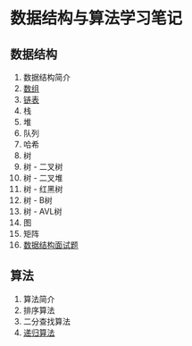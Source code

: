 # 数据结构与算法学习笔记

## 数据结构

1. 数据结构简介
2. [数组](https://github.com/HomanLiang/study-demo/blob/main/arithmetic-demo/document/chapter1_02.md)
3. [链表](https://github.com/HomanLiang/study-demo/blob/main/arithmetic-demo/document/chapter1_03.md)
4. 栈
5. 堆
6. 队列
7. 哈希
8. 树
9. 树 - 二叉树
10. 树 - 二叉堆
11. 树 - 红黑树
12. 树 - B树
13. 树 - AVL树
14. 图
15. 矩阵
16. [数据结构面试题](https://github.com/HomanLiang/study-demo/blob/main/arithmetic-demo/document/chapter1_XX.md)

## 算法

1. 算法简介
2. 排序算法
5. 二分查找算法
6. [递归算法](https://github.com/HomanLiang/study-demo/blob/main/arithmetic-demo/document/chapter2_02.md)
